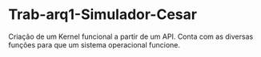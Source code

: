 # Trab-arq1-Simulador-Cesar

Criação de um Kernel funcional a partir de um API. Conta com as diversas
funções para que um sistema operacional funcione.
